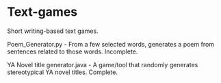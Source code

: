 # Text-games
Short writing-based text games.

Poem_Generator.py - From a few selected words, generates a poem from sentences related to those words. Incomplete.

YA Novel title generator.java - A game/tool that randomly generates stereotypical YA novel titles. Complete.
